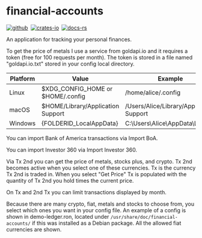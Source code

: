 # financial-accounts

[![github]][github-link]&ensp;[![crates-io]][crates-io-link]&ensp;[![docs-rs]][docs-rs-link]

[github]: https://img.shields.io/badge/github-8da0cb?style=for-the-badge&labelColor=555555&logo=github
[github-link]: https://github.com/dcampbell24/financial-accounts
[crates-io]: https://img.shields.io/badge/crates.io-fc8d62?style=for-the-badge&labelColor=555555&logo=rust
[crates-io-link]: https://crates.io/crates/financial-accounts
[docs-rs]: https://img.shields.io/badge/docs.rs-66c2a5?style=for-the-badge&labelColor=555555&logo=docs.rs
[docs-rs-link]: https://docs.rs/financial-accounts

An application for tracking your personal finances.

To get the price of metals I use a service from goldapi.io and it requires a
token (free for 100 requests per month). The token is stored in a file named
"goldapi.io.txt" stored in your config local directory.

| Platform | Value                             | Example                                  |
| -------- | --------------------------------- | ---------------------------------------- |
| Linux    | $XDG_CONFIG_HOME or $HOME/.config | /home/alice/.config                      |
| macOS    | $HOME/Library/Application Support | /Users/Alice/Library/Application Support |
| Windows  | {FOLDERID_LocalAppData}           | C:\Users\Alice\AppData\Local             |

You can import Bank of America transactions via Import BoA.

You can import Investor 360 via Import Investor 360.

Via Tx 2nd you can get the price of metals, stocks plus, and crypto. Tx 2nd
becomes active when you select one of these currencies. Tx is the currency
Tx 2nd is traded in. When you select "Get Price" Tx is populated with the
quantity of Tx 2nd you hold times the current price.

On Tx and 2nd Tx you can limit transactions displayed by month.

Because there are many crypto, fiat, metals and stocks to choose from, you
select which ones you want in your config file. An example of a config is
shown in demo-ledger.ron, located under `/usr/share/doc/financial-accounts/`
if this was installed as a Debian package. All the allowed fiat currencies are
shown.
